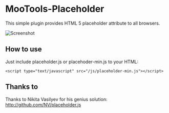 MooTools-Placeholder
===========

This simple plugin provides HTML 5 placeholder attribute to all browsers.

![Screenshot](http://github.com/phpinfo/MooTools-Placeholder/raw/master/screenshot.png)

How to use
----------

Just include placeholder.js or placehoder-min.js to your HTML:

	<script type="text/javascript" src="/js/placeholder-min.js"></script>

Thanks to
---------

Thanks to Nikita Vasilyev for his genius solution: http://github.com/NV/placeholder.js